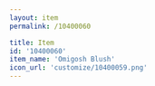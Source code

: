 ```yaml
---
layout: item
permalink: /10400060

title: Item
id: '10400060'
item_name: 'Omigosh Blush'
icon_url: 'customize/10400059.png'
---
```

